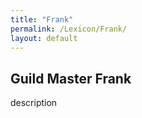 ```yaml
---
title: "Frank"
permalink: /Lexicon/Frank/
layout: default
---
```

Guild Master Frank
---
description